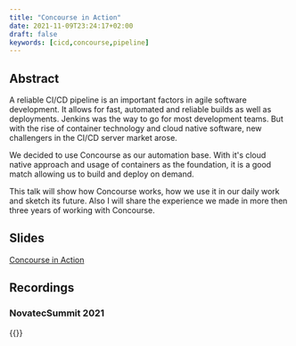 ```yaml
---
title: "Concourse in Action"
date: 2021-11-09T23:24:17+02:00
draft: false
keywords: [cicd,concourse,pipeline]
---
```



## Abstract

A reliable CI/CD pipeline is an important factors in agile software development. It allows for fast, automated and reliable builds as well as deployments. Jenkins was the way to go for most development teams. But with the rise of container technology and cloud native software, new challengers in the CI/CD server market arose.

We decided to use Concourse as our automation base. With it's cloud native approach and usage of containers as the foundation, it is a good match allowing us to build and deploy on demand.

This talk will show how Concourse works, how we use it in our daily work and sketch its future. Also I will share the experience we made in more then three years of working with Concourse.


## Slides

[Concourse in Action](https://speakerdeck.com/etone/concourse-in-action "Slides")

## Recordings

### NovatecSummit 2021

{{<youtube ZsL4v5mZi1g>}} 